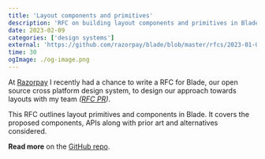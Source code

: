 ```yaml
---
title: 'Layout components and primitives'
description: 'RFC on building layout components and primitives in Blade, Razorpay’s open source cross platform design system. Read more on the GitHub repo 🌟'
date: 2023-02-09
categories: ['design systems']
external: 'https://github.com/razorpay/blade/blob/master/rfcs/2023-01-06-layout.md'
time: 30
ogImage: ./og-image.png
---
```


At [Razorpay](https://razorpay.com/) I recently had a chance to write a RFC for Blade, our open source cross platform design system, to design our approach towards layouts with my team _([RFC PR](https://github.com/razorpay/blade/pull/950))_.

This RFC outlines layout primitives and components in Blade. It covers the proposed components, APIs along with prior art and alternatives considered.

**Read more** on the [GitHub repo](https://github.com/razorpay/blade/blob/master/rfcs/2023-01-06-layout.md).
